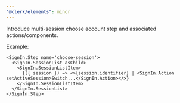 ```yaml
---
"@clerk/elements": minor
---
```



Introduce multi-session choose account step and associated actions/components.

Example:

```tsx
<SignIn.Step name='choose-session'>
  <SignIn.SessionList asChild>
    <SignIn.SessionListItem>
      {({ session }) => <>{session.identifier} | <SignIn.Action setActiveSession>Switch...</SignIn.Action></>}
    </SignIn.SessionListItem>
  </SignIn.SessionList>
</SignIn.Step>
```
